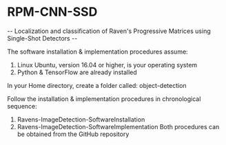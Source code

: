 # RPM-CNN-SSD
-- Localization and classification of Raven's Progressive Matrices using Single-Shot Detectors --

The software installation & implementation procedures assume:
1. Linux Ubuntu, version 16.04 or higher, is your operating system
2. Python & TensorFlow are already installed

In your Home directory, create a folder called: object-detection

Follow the installation & implementation procedures in chronological sequence:
1. Ravens-ImageDetection-SoftwareInstallation
2. Ravens-ImageDetection-SoftwareImplementation
Both procedures can be obtained from the GitHub repository
